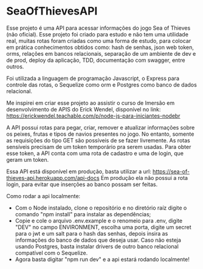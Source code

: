 # SeaOfThievesAPI

Esse projeto é uma API para acessar informações do jogo Sea of Thieves (não oficial). Esse projeto foi criado para estudo e não tem uma utilidade real, muitas rotas foram criadas como uma forma de estudo, para colocar em prática conhecimentos obtidos como: hash de senhas, json web token, orms, relações em bancos relacionais, separação de um ambiente de dev e de prod, deploy da aplicação, TDD, documentação com swagger, entre outros.

Foi utilizada a linguagem de programação Javascript, o Express para controle das rotas, o Sequelize como orm e Postgres como banco de dados relacional.

Me inspirei em criar esse projeto ao assistir o curso de Imersão em desenvolvimento de APIS do Erick Wendel, disponível no link: https://erickwendel.teachable.com/p/node-js-para-iniciantes-nodebr

A API possui rotas para pegar, criar, remover e atualizar informações sobre os peixes, frutas e tipos de navios presentes no jogo. No entanto, somente as requisições do tipo GET são possíveis de se fazer livremente. As rotas sensíveis precisam de um token temporário pra serem usadas. Para obter esse token, a API conta com uma rota de cadastro e uma de login, que geram um token.

Essa API está disponível em produção, basta utilizar a url: https://sea-of-thieves-api.herokuapp.com/api-docs
Em produção ela não possui a rota login, para evitar que inserções ao banco possam ser feitas.

Como rodar a api localmente:

- Com o Node instalado, clone o repositório e no diretório raíz digite o comando "npm install" para instalar as dependências;
- Copie e cole o arquivo .env.example e o renomeio para .env, digite "DEV" no campo ENVIRONMENT, escolha uma porta, digite um secret para o jwt e um salt para o hash das senhas, depois insira as informações do banco de dados que deseja usar. Caso não esteja usando Postgres, basta instalar drivers de outro banco relacional compatível com o Sequelize.
- Agora basta digitar "npm run dev" e a api estará rodando localmente!
